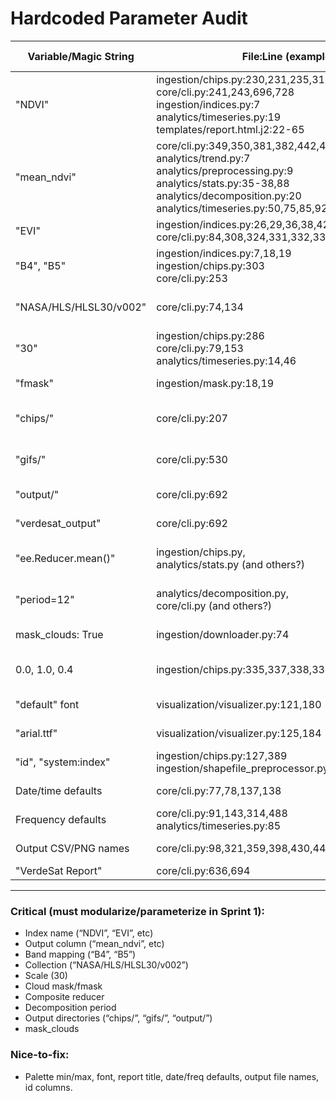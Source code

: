 


# Hardcoded Parameter Audit

| Variable/Magic String    | File:Line (example)                                          | What it Controls                      | Quick-Fix         | Param/Config Name     | Critical? |
|--------------------------|-------------------------------------------------------------|---------------------------------------|-------------------|----------------------|-----------|
| "NDVI"                   | ingestion/chips.py:230,231,235,319,334<br>core/cli.py:241,243,696,728<br>ingestion/indices.py:7<br>analytics/timeseries.py:19<br>templates/report.html.j2:22-65 | Index name, band selection, reporting | param/config      | index                | YES       |
| "mean_ndvi"              | core/cli.py:349,350,381,382,442,481,482,773<br>analytics/trend.py:7<br>analytics/preprocessing.py:9<br>analytics/stats.py:35-38,88<br>analytics/decomposition.py:20<br>analytics/timeseries.py:50,75,85,92,93 | Output column name                    | param/config      | value_col            | YES       |
| "EVI"                    | ingestion/indices.py:26,29,36,38,42,45,47,50<br>core/cli.py:84,308,324,331,332,334 | Additional index                      | param/config      | index                | YES       |
| "B4", "B5"               | ingestion/indices.py:7,18,19<br>ingestion/chips.py:303<br>core/cli.py:253 | Sensor band mapping                   | sensor config     | red_band, nir_band   | YES       |
| "NASA/HLS/HLSL30/v002"   | core/cli.py:74,134                                          | Default satellite collection          | param/config      | collection           | YES       |
| "30"                     | ingestion/chips.py:286<br>core/cli.py:79,153<br>analytics/timeseries.py:14,46 | Spatial resolution (meters)           | param/config      | scale                | YES       |
| "fmask"                  | ingestion/mask.py:18,19                                     | Cloud mask strategy                   | strategy/config   | mask_method          | YES       |
| "chips/"                 | core/cli.py:207                                             | Output directory for chips            | param/config      | chips_dir            | YES       |
| "gifs/"                  | core/cli.py:530                                             | Output directory for GIFs             | param/config      | gifs_dir             | YES       |
| "output/"                | core/cli.py:692                                             | Output folder for results             | param/config      | output_dir           | YES       |
| "verdesat_output"        | core/cli.py:692                                             | Output folder for reports             | param/config      | output_dir           | YES       |
| "ee.Reducer.mean()"      | ingestion/chips.py,<br>analytics/stats.py (and others?)     | Composite reducer function            | param/config      | reducer              | YES       |
| "period=12"              | analytics/decomposition.py,<br>core/cli.py (and others?)    | Decomposition seasonal period         | param/config/auto | period               | YES       |
| mask_clouds: True        | ingestion/downloader.py:74                                  | Cloud mask default                    | param/config      | mask_clouds          | YES       |
| 0.0, 1.0, 0.4            | ingestion/chips.py:335,337,338,339                          | Palette min/max stretch               | param/config      | stretch_min/max      | MAYBE     |
| "default" font           | visualization/visualizer.py:121,180                         | Default font for GIFs                 | param/config      | font, font_size      | NO        |
| "arial.ttf"              | visualization/visualizer.py:125,184                         | Font for text overlay                 | param/config      | font                 | NO        |
| "id", "system:index"     | ingestion/chips.py:127,389<br>ingestion/shapefile_preprocessor.py:100 | Feature IDs                  | param/config      | id_col                | MAYBE     |
| Date/time defaults       | core/cli.py:77,78,137,138                                   | Start/end dates                       | param/config      | start_date, end_date | NO        |
| Frequency defaults       | core/cli.py:91,143,314,488<br>analytics/timeseries.py:85    | Aggregation frequency                 | param/config      | freq                 | NO        |
| Output CSV/PNG names     | core/cli.py:98,321,359,398,430,448,500,524,578,642          | Output file naming                    | param/config      | output_file          | MAYBE     |
| "VerdeSat Report"        | core/cli.py:636,694                                         | Report title                          | param/config      | report_title         | NO        |

---

### Critical (must modularize/parameterize in Sprint 1):
- Index name (“NDVI”, “EVI”, etc)
- Output column (“mean_ndvi”, etc)
- Band mapping (“B4”, “B5”)
- Collection (“NASA/HLS/HLSL30/v002”)
- Scale (30)
- Cloud mask/fmask
- Composite reducer
- Decomposition period
- Output directories (“chips/”, “gifs/”, “output/”)
- mask_clouds

### Nice-to-fix:
- Palette min/max, font, report title, date/freq defaults, output file names, id columns.
